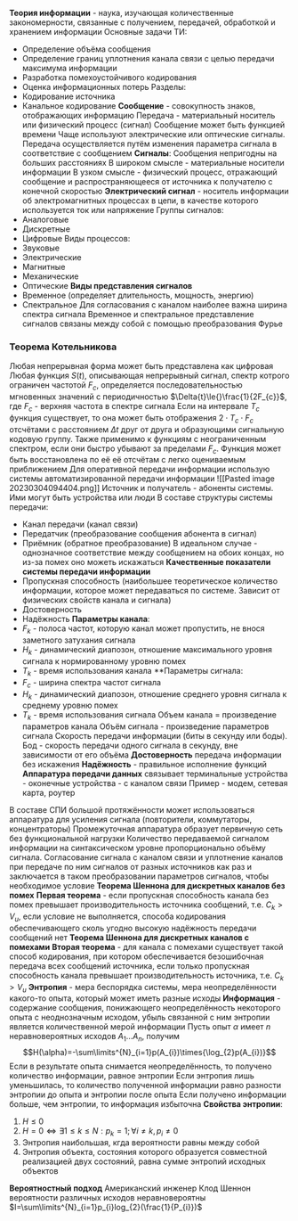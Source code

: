 **Теория информации** - наука, изучающая количественные закономерности, связанные с получением, передачей, обработкой и хранением информации 
Основные задачи ТИ:
- Определение объёма сообщения
- Определение границ уплотнения канала связи с целью передачи максимума информации
- Разработка помехоустойчивого кодирования
- Оценка информационных потерь
Разделы:
- Кодирование источника
- Канальное кодирование
**Сообщение** - совокупность знаков, отображающих информацию
Передача - материальный носитель или физический процесс (сигнал)
Сообщение может быть функцией времени
Чаще используют электрические или оптические сигналы. Передача осуществляется путём изменения параметра сигнала в соответствие с сообщением
**Сигналы**:
Сообщения непригодны на больших расстояниях
В широком смысле - материальные носители информации
В узком смысле - физический процесс, отражающий сообщение и распространяющееся от источника к получателю с конечной скоростью
**Электрический сигнал** - носитель информации об электромагнитных процессах в цепи, в качестве которого используется ток или напряжение
Группы сигналов:
- Аналоговые
- Дискретные
- Цифровые
Виды процессов:
- Звуковые
- Электрические
- Магнитные
- Механические
- Оптические
**Виды представления сигналов**
- Временное (определяет длительность, мощность, энергию)
- Спектральное 
Для согласования с каналом наиболее важна ширина спектра сигнала
Временное и спектральное представление сигналов связаны между собой с помощью преобразования Фурье
### Теорема Котельникова
Любая непрерывная форма может быть представлена как цифровая
Любая функция $S(t)$, описывающая непрерывный сигнал, спектр котрого ограничен частотой $F_{c}$, определяется последовательностью мгновенных значений с периодичностью $\Delta{t}\le{}\frac{1}{2F_{c}}$, где $F_c$ - верхняя частота в спектре сигнала
Если на интервале $T_{c}$ функция существует, то она может быть отображения $2\cdot{T_{c}}\cdot{F_{c}}$ отсчётами с расстоянием $\Delta{t}$ друг от друга и образующими сигнальную кодовую группу. Также применимо к функциям с неограниченным спектром, если они быстро убывают за пределами $F_{c}$. Функция может быть восстановлена по её её отсчётам с легко оцениваемым приближением
Для оперативной передачи информации использую системы автоматизированной передачи информации
![[Pasted image 20230304094404.png]]
Источник и получатель - абоненты системы. Ими могут быть устройства или люди
В составе структуры системы передачи:
- Канал передачи (канал связи)
- Передатчик (преобразование сообщения абонента в сигнал)
- Приёмник (обратное преобразование)
В идеальном случае - однозначное соответствие между сообщением на обоих концах, но из-за помех оно можеть искажаться
**Качественные показатели системы передачи информации**
- Пропускная способность (наибольшее теоретическое количество информации, которое может передаваться по системе. Зависит от физических свойств канала и сигнала)
- Достоверность
- Надёжность
**Параметры канала**:
- $F_{k}$ - полоса частот, которую канал может пропустить, не внося заметного затухания сигнала
- $H_{k}$ - динамический диапозон, отношение максимального уровня сигнала к нормированному уровню помех
- $T_{k}$ - время использования канала
**Параметры сигнала:
- $F_{с}$ - ширина спектра частот сигнала
- $H_{k}$ - динамический диапозон, отношение среднего уровня сигнала к среднему уровню помех
- $T_{k}$ - время использования сигнала
Объем канала = произведение параметров канала
Объём сигнала - произведение параметров сигнала
Скорость передачи информации (биты в секунду или боды).
Бод - скорость передачи одного сигнала в секунду, вне зависимости от его объёма
**Достоверность** передача информации без искажения
**Надёжность** - правильное исполнение функций
**Аппаратура передачи данных** связывает терминальные устройства - оконечные устройства - с каналом связи
Пример - модем, сетевая карта, роутер

В составе СПИ большой протяжённости может использоваться аппаратура для усиления сигнала (повторители, коммутаторы, концентраторы)
Промежуточная аппаратура образует первичную сеть без функциональной нагрузки
Количество передаваемой сигналом информации на синтаксическом уровне пропорционально объёму сигнала.
Согласование сигнала с каналом связи и уплотнение каналов при передаче по ним сигналов от разных источников как раз и заключается в таком преобразовании параметров сигналов, чтобы необходимое условие
**Теорема Шеннона для дискретных каналов без помех**
**Первая теорема** - если пропускная способность канала без помех превышает производительность источника сообщений, т.е. $C_{k}\gt{V_{u}}$, если условие не выполняется, способа кодирования обеспечивающего сколь угодно высокую надёжность передачи сообщений нет
**Теорема Шеннона для дискретных каналов с помехами**
**Вторая теорема** - для канала с помехами существует такой способ кодирования, при котором обеспечивается безошибочная передача всех сообщений источника, если только пропускная способность канала превышает производительность источника, т.е. $C_{k}\gt{V_{u}}$
**Энтропия** - мера беспорядка системы, мера неопределённости какого-то опыта, который может иметь разные исходы
**Информация** - содержание сообщения, понижающего неопределённость некоторого опыта с неоднозначным исходом, убыль связанной с ним энтропии является количественной мерой информации
Пусть опыт $\alpha$ имеет $n$ неравновероятных исходов $A_{1}...A_{n}$, получим $$H(\alpha)=-\sum\limits^{N}_{i=1}p(A_{i})\times{\log_{2}p(A_{i})}$$
Если в результате опыта снимается неопределённость, то получено количество информации, равное энтропии
Если энтропия лишь уменьшилась, то количество полученной информации равно разности энтропии до опыта и энтропии после опыта
Если получено информации больше, чем энтропии, то информация избыточна
**Свойства энтропии**:
1. $H\le{0}$
2. $H=0\iff{}\exists{1\le{k}\le{N}}:p_{k}=1;\forall{i}\neq{k},p_{i}\neq{0}$ 
3. Энтропия наибольшая, кгда вероятности равны между собой
4. Энтропия объекта, состояния которого образуется совместной реализацией двух состояний, равна сумме энтропий исходных объектов

**Вероятностный подход**
Американский инженер Клод Шеннон
вероятности различных исходов неравновероятны
$I=\sum\limits^{N}_{i=1}p_{i}log_{2}(\frac{1}{P_{i}})$